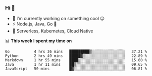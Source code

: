 ### Hi 👋

<!--
**nodejh/nodejh** is a ✨ _special_ ✨ repository because its `README.md` (this file) appears on your GitHub profile.

Here are some ideas to get you started:

- 🔭 I’m currently working on ...
- 🌱 I’m currently learning ...
- 👯 I’m looking to collaborate on ...
- 🤔 I’m looking for help with ...
- 💬 Ask me about ...
- 📫 How to reach me: ...
- 😄 Pronouns: ...
- ⚡ Fun fact: ...
-->

- 🔭 I’m currently working on something cool :wink:
- ⚡ Node.js, Java, Go :thought_balloon:
- 🤖 Serverless, Kubernetes, Cloud Native

📊 **This week I spent my time on**

<!--START_SECTION:waka-->
```text
Go           4 hrs 36 mins   █████████▒░░░░░░░░░░░░░░░   37.21 % 
Python       2 hrs 49 mins   █████▓░░░░░░░░░░░░░░░░░░░   22.89 % 
Markdown     1 hr 55 mins    ████░░░░░░░░░░░░░░░░░░░░░   15.60 % 
Java         1 hr 11 mins    ██▒░░░░░░░░░░░░░░░░░░░░░░   09.65 % 
JavaScript   50 mins         █▓░░░░░░░░░░░░░░░░░░░░░░░   06.81 % 
```
<!--END_SECTION:waka-->


<!--
:traffic_light: **Visitors**

![visitors](https://visitor-badge.glitch.me/badge?page_id=nodejh.nodejh)
-->
